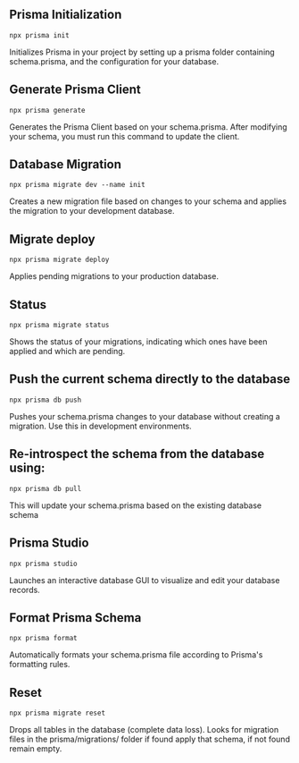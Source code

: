 ## Prisma Initialization

`npx prisma init`

Initializes Prisma in your project by setting up a prisma folder containing schema.prisma, and the configuration for your database.

## Generate Prisma Client

`npx prisma generate`

Generates the Prisma Client based on your schema.prisma. After modifying your schema, you must run this command to update the client.

## Database Migration

`npx prisma migrate dev --name init`

Creates a new migration file based on changes to your schema and applies the migration to your development database.

## Migrate deploy

`npx prisma migrate deploy`

Applies pending migrations to your production database.

## Status

`npx prisma migrate status`

Shows the status of your migrations, indicating which ones have been applied and which are pending.

## Push the current schema directly to the database

`npx prisma db push`

Pushes your schema.prisma changes to your database without creating a migration. Use this in development environments.

## Re-introspect the schema from the database using:

`npx prisma db pull`

This will update your schema.prisma based on the existing database schema

## Prisma Studio

`npx prisma studio`

Launches an interactive database GUI to visualize and edit your database records.

## Format Prisma Schema

`npx prisma format`

Automatically formats your schema.prisma file according to Prisma's formatting rules.

## Reset

`npx prisma migrate reset`

Drops all tables in the database (complete data loss).
Looks for migration files in the prisma/migrations/ folder if found apply that schema, if not found remain empty.
